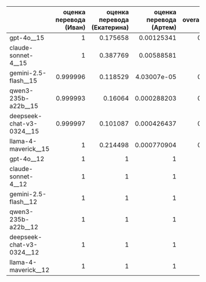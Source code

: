 |                           |   оценка перевода (Иван) |   оценка перевода (Екатерина) |   оценка перевода (Артем) |   overall_person |
|:--------------------------|-------------------------:|------------------------------:|--------------------------:|-----------------:|
| gpt-4o__15                |                 1        |                      0.175658 |               0.00125341  |         0.999996 |
| claude-sonnet-4__15       |                 1        |                      0.387769 |               0.00588581  |         1        |
| gemini-2.5-flash__15      |                 0.999996 |                      0.118529 |               4.03007e-05 |         0.999956 |
| qwen3-235b-a22b__15       |                 0.999993 |                      0.16064  |               0.000288203 |         0.999976 |
| deepseek-chat-v3-0324__15 |                 0.999997 |                      0.101087 |               0.000426437 |         0.999987 |
| llama-4-maverick__15      |                 1        |                      0.214498 |               0.000770904 |         0.999997 |
| gpt-4o__12                |                 1        |                      1        |               1           |         1        |
| claude-sonnet-4__12       |                 1        |                      1        |               1           |         1        |
| gemini-2.5-flash__12      |                 1        |                      1        |               1           |         1        |
| qwen3-235b-a22b__12       |                 1        |                      1        |               1           |         1        |
| deepseek-chat-v3-0324__12 |                 1        |                      1        |               1           |         1        |
| llama-4-maverick__12      |                 1        |                      1        |               1           |         1        |